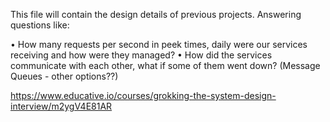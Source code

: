 This file will contain the design details of previous projects. Answering questions like:

•	How many requests per second in peek times, daily were our services receiving and how were they managed?
•	How did the services communicate with each other, what if some of them went down? (Message Queues - other options??)

https://www.educative.io/courses/grokking-the-system-design-interview/m2ygV4E81AR
